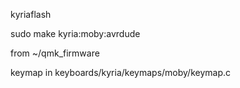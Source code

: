 kyriaflash

sudo make kyria:moby:avrdude

from ~/qmk_firmware

keymap in keyboards/kyria/keymaps/moby/keymap.c
